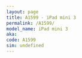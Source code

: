 ```yaml
---
layout: page
title: A1599 - iPad mini 3
permalink: /A1599/
model_name: iPad mini 3
aka: 
code: A1599
sim: undefined
---
```


